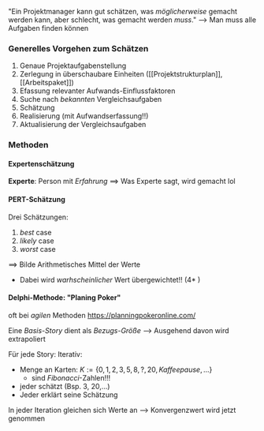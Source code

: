 "Ein Projektmanager kann gut schätzen, was _möglicherweise_ gemacht werden kann, aber schlecht, was gemacht werden _muss_."
--> Man muss alle Aufgaben finden können

### Generelles Vorgehen zum Schätzen
1. Genaue Projektaufgabenstellung
2. Zerlegung in überschaubare Einheiten ([[Projektstrukturplan]], [[Arbeitspaket]])
3. Efassung relevanter Aufwands-Einflussfaktoren
4. Suche nach _bekannten_ Vergleichsaufgaben
5. Schätzung
6. Realisierung (mit Aufwandserfassung!!)
7. Aktualisierung der Vergleichsaufgaben
### Methoden
#### Expertenschätzung
**Experte**: Person mit _Erfahrung_
==> Was Experte sagt, wird gemacht lol

#### PERT-Schätzung
Drei Schätzungen:
1) *best* case
2) *likely* case
3) *worst* case

==> Bilde Arithmetisches Mittel der Werte
- Dabei wird _warhscheinlicher_ Wert übergewichtet!! (4* )

#### Delphi-Methode: "Planing Poker"
oft bei _agilen_ Methoden
https://planningpokeronline.com/

Eine _Basis-Story_ dient als _Bezugs-Größe_
	--> Ausgehend davon wird extrapoliert

Für jede Story:
Iterativ:
- Menge an Karten: $K := \{0, 1, 2, 3, 5, 8, ?, 20, Kaffeepause, ...\}$ 
	- sind _Fibonacci_-Zahlen!!!
- jeder schätzt (Bsp. 3, 20,...)
- Jeder erklärt seine Schätzung

In jeder Iteration gleichen sich Werte an --> Konvergenzwert wird jetzt genommen